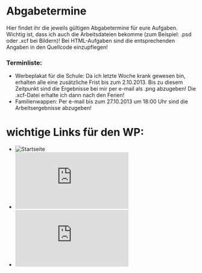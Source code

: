 Abgabetermine
====

Hier findet ihr die jeweils gültigen Abgabetermine für eure Aufgaben. Wichtig ist, dass ich auch die  Arbeitsdateien bekomme (zum Beispiel: .psd oder .xcf bei Bildern)! Bei HTML-Aufgaben sind die entsprechenden Angaben in den Quellcode einzupflegen!


### Terminliste:
* Werbeplakat für die Schule: Da ich letzte Woche krank gewesen bin, erhalten alle eine zusätzliche Frist bis zum 2.10.2013. Bis zu diesem Zeitpunkt sind die Ergebnisse bei mir per e-mail als .png abzugeben! Die .xcf-Datei erhalte ich dann nach den Ferien!
* Familienwappen: Per e-mail bis zum 27.10.2013 um 18:00 Uhr sind die Arbeitsergebnisse abzugeben!


wichtige Links für den WP:
====
* ![Startseite](https://github.com/cartz/schule)
* ![FAQ](https://github.com/cartz/schule/blob/master/faq.md)
* ![Abgabetermine](https://github.com/cartz/schule/blob/master/Abgabetermine.md)